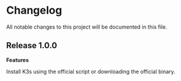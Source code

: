 # Changelog

All notable changes to this project will be documented in this file.

## Release 1.0.0

**Features**

Install K3s using the official script or downloading the official binary.
